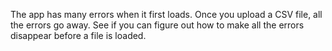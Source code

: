 The app has many errors when it first loads. Once you upload a CSV file, all the errors go away. See if you can figure out how to make all the errors disappear before a file is loaded.

